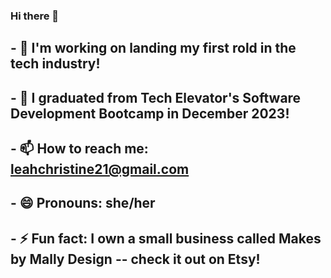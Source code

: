### Hi there 👋

<!--
**leahmally/leahmally** is a ✨ _special_ ✨ repository because its `README.md` (this file) appears on your GitHub profile.

Here are some ideas to get you started:

- 🔭 I’m currently working on ...
- 🌱 I’m currently learning ...
- 👯 I’m looking to collaborate on ...
- 🤔 I’m looking for help with ...
- 💬 Ask me about ...
- 📫 How to reach me: ...
- 😄 Pronouns: ...
- ⚡ Fun fact: ...
-->
## - 🔭 I'm working on landing my first rold in the tech industry!
## - 🌱 I graduated from Tech Elevator's Software Development Bootcamp in December 2023!
## - 📫 How to reach me: leahchristine21@gmail.com
## - 😄 Pronouns: she/her
## - ⚡ Fun fact: I own a small business called Makes by Mally Design -- check it out on Etsy!

